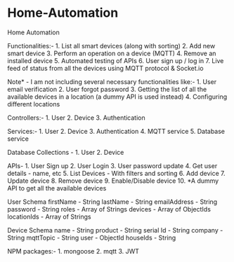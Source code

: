 # Home-Automation

Home Automation


Functionalities:-
    1. List all smart devices (along with sorting)
    2. Add new smart device
    3. Perform an operation on a device (MQTT)
    4. Remove an installed device
    5. Automated testing of APIs
    6. User sign up / log in
    7. Live feed of status from all the devices using MQTT protocol & Socket.io

Note* - I am not including several necessary functionalities like:-
    1. User email verification
    2. User forgot password
    3. Getting the list of all the available devices in a location (a dummy API is used instead)
    4. Configuring different locations




Controllers:-
    1. User
    2. Device 
    3. Authentication

Services:-
    1. User
    2. Device
    3. Authentication
    4. MQTT service
    5. Database service

Database Collections - 
    1. User
    2. Device


APIs-
    1. User Sign up
    2. User Login
    3. User password update
    4. Get user details - name, etc
    5. List Devices - With filters and sorting
    6. Add device
    7. Update device 
    8. Remove device
    9. Enable/Disable device
    10. *A dummy API to get all the available devices

User Schema
    firstName - String
    lastName - String
    emailAddress - String
    password - String
    roles - Array of Strings
    devices - Array of ObjectIds
    locationIds - Array of Strings


Device Schema
    name - String
    product - String
    serial Id - String
    company - String
    mqttTopic - String
    user - ObjectId
    houseIds - String


NPM packages:-
    1. mongoose
    2. mqtt
    3. JWT